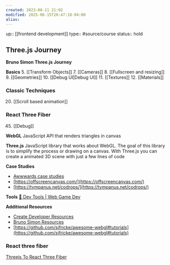 ```yaml
---
created: 2023-08-11 21:02
modified: 2025-06-15T20:47:18-04:00
alias: 
---
```

up:: [[frontend development]]
type::  #source/course
status:: hold

## Three.js Journey
**Bruno Simon Three.js Journey**

**Basics**
5. [[Transform Objects]]
7. [[Cameras]]
8. [[Fullscreen and resizing]]
9. [[Geometries]]
10. [[Debug UI|Debug UI]]
11. [[Textures]]
12. [[Materials]]

### Classic Techniques
20. [[Scroll based animation]]


### React Three Fiber
45. [[Debug]]




**WebGL**
JavaScript API that renders triangles in canvas

**Three.js**
JavaScript library that works about WebGL. The goal of this library is to simplify the process or drawing on a canvas.
With Three.js you can create a animated 3D scene with just a few lines of code

**Case Studies**
- [Awwwards case studies](https://www.awwwards.com/blog/?text=Case)
- [https://offscreencanvas.com/](https://offscreencanvas.com/)
- [https://tympanus.net/codrops/](https://tympanus.net/codrops/)

**Tools**
[🧰 Dev Tools | Web Game Dev](https://www.webgamedev.com/engines-libraries/dev-tools)

**Additional Resources**
- [Create Developer Resources](https://brunosimon.notion.site/brunosimon/Resources-Learning-45cacca08e884d0f9c4cf59d0d9b8d72)
- [Bruno Simon Resources](https://erratic-dash-b67.notion.site/Resources-for-Creative-Developers-decb4544e56947f196f9b005b722758c)
- [https://github.com/sjfricke/awesome-webgl#tutorials](https://github.com/sjfricke/awesome-webgl#tutorials)



### React three fiber
[Threejs To React Three Fiber](https://journey.pmnd.rs/)
